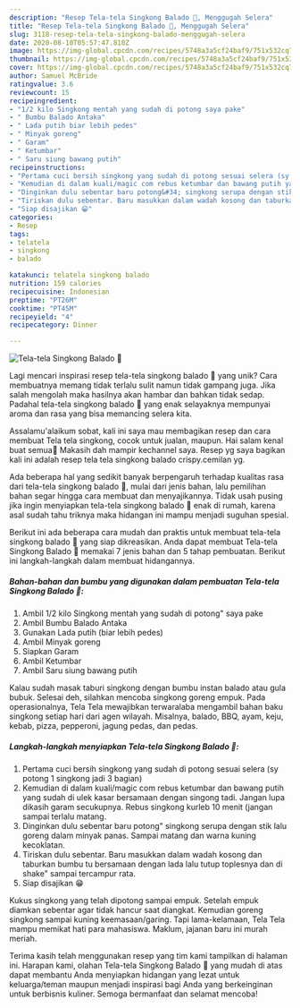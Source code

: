 ```yaml
---
description: "Resep Tela-tela Singkong Balado 💜, Menggugah Selera"
title: "Resep Tela-tela Singkong Balado 💜, Menggugah Selera"
slug: 3118-resep-tela-tela-singkong-balado-menggugah-selera
date: 2020-08-10T05:57:47.810Z
image: https://img-global.cpcdn.com/recipes/5748a3a5cf24baf9/751x532cq70/tela-tela-singkong-balado-💜-foto-resep-utama.jpg
thumbnail: https://img-global.cpcdn.com/recipes/5748a3a5cf24baf9/751x532cq70/tela-tela-singkong-balado-💜-foto-resep-utama.jpg
cover: https://img-global.cpcdn.com/recipes/5748a3a5cf24baf9/751x532cq70/tela-tela-singkong-balado-💜-foto-resep-utama.jpg
author: Samuel McBride
ratingvalue: 3.6
reviewcount: 15
recipeingredient:
- "1/2 kilo Singkong mentah yang sudah di potong saya pake"
- " Bumbu Balado Antaka"
- " Lada putih biar lebih pedes"
- " Minyak goreng"
- " Garam"
- " Ketumbar"
- " Saru siung bawang putih"
recipeinstructions:
- "Pertama cuci bersih singkong yang sudah di potong sesuai selera (sy potong 1 singkong jadi 3 bagian)"
- "Kemudian di dalam kuali/magic com rebus ketumbar dan bawang putih yang sudah di ulek kasar bersamaan dengan singong tadi. Jangan lupa dikasih garam secukupnya. Rebus singkong kurleb 10 menit (jangan sampai terlalu matang."
- "Dinginkan dulu sebentar baru potong&#34; singkong serupa dengan stik lalu goreng dalam minyak panas. Sampai matang dan warna kuning kecoklatan."
- "Tiriskan dulu sebentar. Baru masukkan dalam wadah kosong dan taburkan bumbu tu bersamaan dengan lada lalu tutup toplesnya dan di shake&#34; sampai tercampur rata."
- "Siap disajikan 😁"
categories:
- Resep
tags:
- telatela
- singkong
- balado

katakunci: telatela singkong balado 
nutrition: 159 calories
recipecuisine: Indonesian
preptime: "PT26M"
cooktime: "PT45M"
recipeyield: "4"
recipecategory: Dinner

---
```



![Tela-tela Singkong Balado 💜](https://img-global.cpcdn.com/recipes/5748a3a5cf24baf9/751x532cq70/tela-tela-singkong-balado-💜-foto-resep-utama.jpg)

Lagi mencari inspirasi resep tela-tela singkong balado 💜 yang unik? Cara membuatnya memang tidak terlalu sulit namun tidak gampang juga. Jika salah mengolah maka hasilnya akan hambar dan bahkan tidak sedap. Padahal tela-tela singkong balado 💜 yang enak selayaknya mempunyai aroma dan rasa yang bisa memancing selera kita.

Assalamu&#39;alaikum sobat, kali ini saya mau membagikan resep dan cara membuat Tela tela singkong, cocok untuk jualan, maupun. Hai salam kenal buat semua🤗 Makasih dah mampir kechannel saya. Resep yg saya bagikan kali ini adalah resep tela tela singkong balado crispy.cemilan yg.

Ada beberapa hal yang sedikit banyak berpengaruh terhadap kualitas rasa dari tela-tela singkong balado 💜, mulai dari jenis bahan, lalu pemilihan bahan segar hingga cara membuat dan menyajikannya. Tidak usah pusing jika ingin menyiapkan tela-tela singkong balado 💜 enak di rumah, karena asal sudah tahu triknya maka hidangan ini mampu menjadi suguhan spesial.


Berikut ini ada beberapa cara mudah dan praktis untuk membuat tela-tela singkong balado 💜 yang siap dikreasikan. Anda dapat membuat Tela-tela Singkong Balado 💜 memakai 7 jenis bahan dan 5 tahap pembuatan. Berikut ini langkah-langkah dalam membuat hidangannya.

<!--inarticleads1-->

##### Bahan-bahan dan bumbu yang digunakan dalam pembuatan Tela-tela Singkong Balado 💜:

1. Ambil 1/2 kilo Singkong mentah yang sudah di potong&#34; saya pake
1. Ambil  Bumbu Balado Antaka
1. Gunakan  Lada putih (biar lebih pedes)
1. Ambil  Minyak goreng
1. Siapkan  Garam
1. Ambil  Ketumbar
1. Ambil  Saru siung bawang putih


Kalau sudah masak taburi singkong dengan bumbu instan balado atau gula bubuk. Selesai deh, silahkan mencoba singkong goreng empuk. Pada operasionalnya, Tela Tela mewajibkan terwaralaba mengambil bahan baku singkong setiap hari dari agen wilayah. Misalnya, balado, BBQ, ayam, keju, kebab, pizza, pepperoni, jagung pedas, dan pedas. 

<!--inarticleads2-->

##### Langkah-langkah menyiapkan Tela-tela Singkong Balado 💜:

1. Pertama cuci bersih singkong yang sudah di potong sesuai selera (sy potong 1 singkong jadi 3 bagian)
1. Kemudian di dalam kuali/magic com rebus ketumbar dan bawang putih yang sudah di ulek kasar bersamaan dengan singong tadi. Jangan lupa dikasih garam secukupnya. Rebus singkong kurleb 10 menit (jangan sampai terlalu matang.
1. Dinginkan dulu sebentar baru potong&#34; singkong serupa dengan stik lalu goreng dalam minyak panas. Sampai matang dan warna kuning kecoklatan.
1. Tiriskan dulu sebentar. Baru masukkan dalam wadah kosong dan taburkan bumbu tu bersamaan dengan lada lalu tutup toplesnya dan di shake&#34; sampai tercampur rata.
1. Siap disajikan 😁


Kukus singkong yang telah dipotong sampai empuk. Setelah empuk diamkan sebentar agar tidak hancur saat diangkat. Kemudian goreng singkong sampai kuning keemasaan/garing. Tapi lama-kelamaan, Tela Tela mampu memikat hati para mahasiswa. Maklum, jajanan baru ini murah meriah. 

Terima kasih telah menggunakan resep yang tim kami tampilkan di halaman ini. Harapan kami, olahan Tela-tela Singkong Balado 💜 yang mudah di atas dapat membantu Anda menyiapkan hidangan yang lezat untuk keluarga/teman maupun menjadi inspirasi bagi Anda yang berkeinginan untuk berbisnis kuliner. Semoga bermanfaat dan selamat mencoba!
